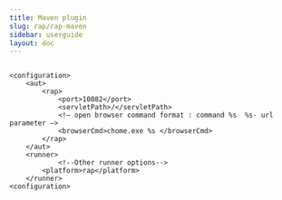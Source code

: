 ```yaml
---
title: Maven plugin
slug: rap/rap-maven
sidebar: userguide
layout: doc
---
```

<pre>
<code>
&lt;configuration&gt;
	&lt;aut&gt;
		&lt;rap&gt;
  			&lt;port&gt;10082&lt;/port&gt;
  			&lt;servletPath&gt;/&lt;/servletPath&gt;
  			&lt;!— open browser command format : command %s  %s- url parameter —&gt;
    		&lt;browserCmd&gt;chome.exe %s &lt;/browserCmd&gt;
  		&lt;/rap&gt;
  	&lt;/aut&gt;
  	&lt;runner&gt;
  			&lt;!--Other runner options--&gt;
  		&lt;platform&gt;rap&lt;/platform&gt;
  	&lt;/runner&gt;
&lt;configuration&gt;

</code></pre>

